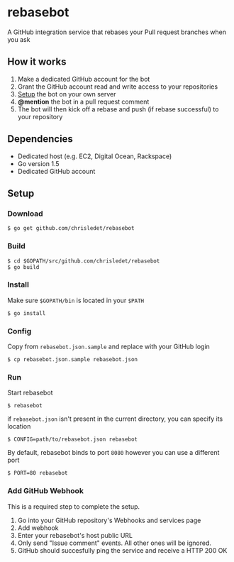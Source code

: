 # rebasebot

A GitHub integration service that rebases your Pull request branches when you ask

## How it works

1. Make a dedicated GitHub account for the bot
2. Grant the GitHub account read and write access to your repositories
3. [Setup](#setup) the bot on your own server
4. **@mention** the bot in a pull request comment
5. The bot will then kick off a rebase and push (if rebase successful) to your repository

## Dependencies

* Dedicated host (e.g. EC2, Digital Ocean, Rackspace)
* Go version 1.5
* Dedicated GitHub account

## Setup

### Download

```shell
$ go get github.com/chrisledet/rebasebot
```

### Build

```shell
$ cd $GOPATH/src/github.com/chrisledet/rebasebot
$ go build
```

### Install

Make sure `$GOPATH/bin` is located in your `$PATH`

```shell
$ go install
```

### Config

Copy from `rebasebot.json.sample` and replace with your GitHub login

```shell
$ cp rebasebot.json.sample rebasebot.json
```

### Run

Start rebasebot

```shell
$ rebasebot
```

if `rebasebot.json` isn't present in the current directory, you can specify its location

```shell
$ CONFIG=path/to/rebasebot.json rebasebot
```

By default, rebasebot binds to port `8080` however you can use a different port

```shell
$ PORT=80 rebasebot
```

### Add GitHub Webhook

This is a required step to complete the setup.

1. Go into your GitHub repository's Webhooks and services page
2. Add webhook
  1. Enter your rebasebot's host public URL
  2. Only send "Issue comment" events. All other ones will be ignored.
3. GitHub should succesfully ping the service and receive a HTTP 200 OK
